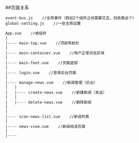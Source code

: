 ##页面关系

    event-bus.js    //全局事件（假如2个组件之间需要交互，则依靠这个）
    global-setting.js    //一些全局设置
    
    App.vue    //根组件
    |
    |---- main-top.vue    //顶部导航栏
    |
    |---- main-container.vue    //用户正常浏览区域
    |
    |---- main-foot.vue    //页面底部
    |
    |---- login.vue    //登录后台页面
    |
    |---- manage-news.vue    //新闻管理（后台）
    |   |
    |   |---- create-news.vue    //新建新闻（发送）
    |   |
    |   |---- delete-news.vue    //删除新闻
    |
    |
    |---- scan-news-list.vue    //新闻列表
    |
    |---- news-view.vue    //新闻阅读页面
    |
    |---- 